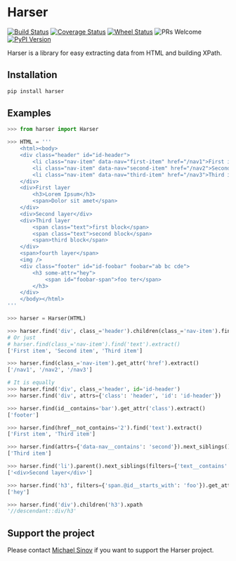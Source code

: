 
# Harser

[![Build Status](https://travis-ci.org/sihaelov/harser.svg?branch=master)](https://travis-ci.org/sihaelov/harser) [![Coverage Status](https://img.shields.io/codecov/c/github/sihaelov/harser.svg)](https://codecov.io/gh/sihaelov/harser) [![Wheel Status](https://img.shields.io/badge/wheel-yes-brightgreen.svg)](https://pypi.python.org/pypi/harser) ![PRs Welcome](https://img.shields.io/badge/PRs-welcome-brightgreen.svg) [![PyPI Version](https://img.shields.io/pypi/v/harser.svg)](https://pypi.python.org/pypi/harser)


Harser is a library for easy extracting data from HTML and building XPath.

## Installation

```python
pip install harser
```
## Examples

```python
>>> from harser import Harser

>>> HTML = '''
    <html><body>
    <div class="header" id="id-header">
        <li class="nav-item" data-nav="first-item" href="/nav1">First item</li>
        <li class="nav-item" data-nav="second-item" href="/nav2">Second item</li>
        <li class="nav-item" data-nav="third-item" href="/nav3">Third item</li>
    </div>
    <div>First layer
        <h3>Lorem Ipsum</h3>
        <span>Dolor sit amet</span>
    </div>
    <div>Second layer</div>
    <div>Third layer
        <span class="text">first block</span>
        <span class="text">second block</span>
        <span>third block</span>
    </div>
    <span>fourth layer</span>
    <img />
    <div class="footer" id="id-foobar" foobar="ab bc cde">
        <h3 some-attr="hey">
            <span id="foobar-span">foo ter</span>
        </h3>
    </div>
    </body></html>
'''

>>> harser = Harser(HTML)

>>> harser.find('div', class_='header').children(class_='nav-item').find('text').extract()
# Or just
# harser.find(class_='nav-item').find('text').extract()
['First item', 'Second item', 'Third item']

>>> harser.find(class_='nav-item').get_attr('href').extract()
['/nav1', '/nav2', '/nav3']

# It is equally
>>> harser.find('div', class_='header', id='id-header')
>>> harser.find('div', attrs={'class': 'header', 'id': 'id-header'})

>>> harser.find(id__contains='bar').get_attr('class').extract()
['footer']

>>> harser.find(href__not_contains='2').find('text').extract()
['First item', 'Third item']

>>> harser.find(attrs={'data-nav__contains': 'second'}).next_siblings().find('text').extract()
['Third item']

>>> harser.find('li').parent().next_siblings(filters={'text__contains': 'Second'}).clean_extract()
['<div>Second layer</div>']

>>> harser.find('h3', filters={'span.@id__starts_with': 'foo'}).get_attr('some-attr').extract()
['hey']

>>> harser.find('div').children('h3').xpath
'//descendant::div/h3'

```

## Support the project

Please contact [Michael Sinov](mailto:sihaelov@gmail.com?subject=Harser) if you want to support the Harser project.
